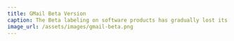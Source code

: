 ```yaml
---
title: GMail Beta Version
caption: The Beta labeling on software products has gradually lost its initial meaning, because software is no longer distributed as a physical product, rather as a service, which means that all versions are beta or final.
image_url: /assets/images/gmail-beta.png
---
```

